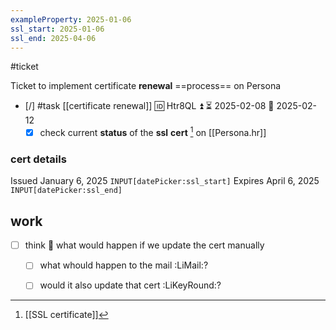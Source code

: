 ```yaml
---
exampleProperty: 2025-01-06
ssl_start: 2025-01-06
ssl_end: 2025-04-06
---
```

#ticket 

Ticket to implement certificate **renewal** ==process== on Persona

- [/] #task [[certificate renewal]] 🆔 Htr8QL ⏫ ⏳ 2025-02-08 📅 2025-02-12
	- [x] check current **status** of the **ssl** **cert** [^1] on [[Persona.hr]]
### cert details
Issued January 6, 2025 `INPUT[datePicker:ssl_start]`
Expires April 6, 2025 `INPUT[datePicker:ssl_end]`
## work
- [ ] think 🤔 what would happen if we update the cert manually
	- [ ] what whould happen to the mail :LiMail:?
	- [ ] would it also update that cert :LiKeyRound:? 






[^1]: [[SSL certificate]]